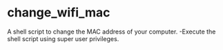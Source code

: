 # change_wifi_mac
A shell script to change the MAC address of your computer.
-Execute the shell script using super user privileges.
